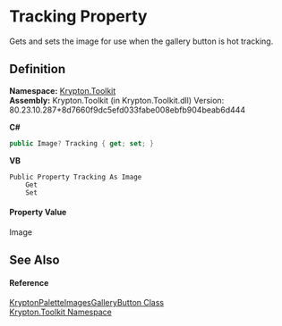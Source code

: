 # Tracking Property


Gets and sets the image for use when the gallery button is hot tracking.



## Definition
**Namespace:** <a href="79d2eac2-21f4-54ff-7552-b20c33c30600.md">Krypton.Toolkit</a>  
**Assembly:** Krypton.Toolkit (in Krypton.Toolkit.dll) Version: 80.23.10.287+8d7660f9dc5efd033fabe008ebfb904beab6d444

**C#**
``` C#
public Image? Tracking { get; set; }
```
**VB**
``` VB
Public Property Tracking As Image
	Get
	Set
```



#### Property Value
Image

## See Also


#### Reference
<a href="f59f13d9-865b-8936-d93f-bb1c3aac4748.md">KryptonPaletteImagesGalleryButton Class</a>  
<a href="79d2eac2-21f4-54ff-7552-b20c33c30600.md">Krypton.Toolkit Namespace</a>  
